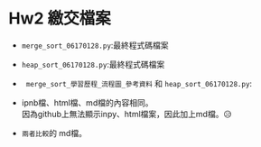 # Hw2 繳交檔案


* `merge_sort_06170128.py`:最終程式碼檔案
* `heap_sort_06170128.py`:最終程式碼檔案
* ` merge_sort_學習歷程_流程圖_參考資料` 和 `heap_sort_06170128.py`:
 * ipnb檔、html檔、md檔的內容相同。
 <br>因為github上無法顯示inpy、html檔案，因此加上md檔。😥

* `兩者比較`的 md檔。
